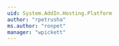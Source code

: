 ```yaml
---
uid: System.AddIn.Hosting.Platform
author: "rpetrusha"
ms.author: "ronpet"
manager: "wpickett"
---
```

